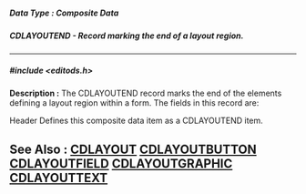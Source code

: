 ##### Data Type : Composite Data
##### CDLAYOUTEND - Record marking the end of a layout region.
---
##### #include <editods.h>
**Description :**
The CDLAYOUTEND record marks the end of the elements defining a layout region 
within a form.  The fields in this record are:

Header Defines this composite data item as a CDLAYOUTEND item.

**See Also :**
[CDLAYOUT](D:/md_files/CDLAYOUT.md)
[CDLAYOUTBUTTON](D:/md_files/CDLAYOUTBUTTON.md)
[CDLAYOUTFIELD](D:/md_files/CDLAYOUTFIELD.md)
[CDLAYOUTGRAPHIC](D:/md_files/CDLAYOUTGRAPHIC.md)
[CDLAYOUTTEXT](D:/md_files/CDLAYOUTTEXT.md)
---
